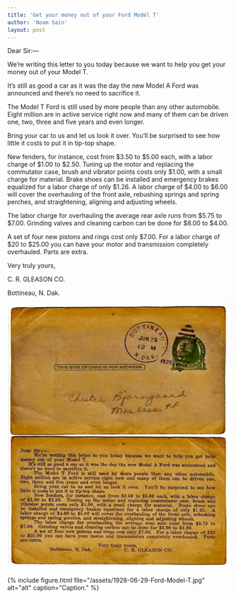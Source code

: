 ```yaml
---
title: 'Get your money out of your Ford Model T'
author: 'Noam Sain'
layout: post
---
```


Dear Sir:—

We’re writing this letter to you today because we want to help you get your money out of your Model T.

It’s still as good a car as it was the day the new Model A Ford was announced and there’s no need to sacrifice it.

The Model T Ford is still used by more people than any other automobile. Eight million are in active service right now and many of them can be driven one, two, three and five years and even longer.

Bring your car to us and let us look it over. You’ll be surprised to see how little it costs to put it in tip-top shape.

New fenders, for instance, cost from $3.50 to $5.00 each, with a labor charge of $1.00 to $2.50. Tuning up the motor and replacing the commutator case, brush and vibrator points costs only $1.00, with a small charge for material. Brake shoes can be installed and emergency brakes equalized for a labor charge of only $1.26. A labor charge of $4.00 to $6.00 will cover the overhauling of the front axle, rebushing springs and spring perches, and straightening, aligning and adjusting wheels.

The labor charge for overhauling the average rear axle runs from $5.75 to $7.00. Grinding valves and cleaning carbon can be done for $8.00 to $4.00.

A set of four new pistons and rings cost only $7.00. For a labor charge of $20 to $25.00 you can have your motor and transmission completely overhauled. Parts are extra.

Very truly yours,

C. R. GLEASON CO.

Bottineau, N. Dak.

![Get money out of your Ford Model T](/assets/1928-06-29-Ford-Model-T.jpg "Get money out of your Ford Model T")

{% include figure.html
file="/assets/1928-06-29-Ford-Model-T.jpg" alt="alt"
caption="Caption." %}
